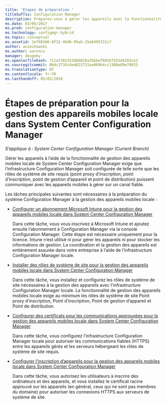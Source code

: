 ```yaml
---
title: 'Étapes de préparation '
titleSuffix: Configuration Manager
description: Préparez-vous à gérer les appareils avec la fonctionnalité de gestion des appareils mobiles locale de System Center Configuration Manager.
ms.date: 03/05/2017
ms.prod: configuration-manager
ms.technology: configmgr-hybrid
ms.topic: conceptual
ms.assetid: 1ef60106-8f31-46d6-95a6-25a6495f22c7
author: aczechowski
ms.author: aaroncz
manager: dougeby
ms.openlocfilehash: 711af365353d68020a7bbbef8026f452d4203ce3
ms.sourcegitcommit: 0b0c2735c4ed822731ae069b4cc1380e89e78933
ms.translationtype: HT
ms.contentlocale: fr-FR
ms.lasthandoff: 05/03/2018
---
```

# <a name="preparation-steps-for-on-premises-mobile-device-management-in-system-center-configuration-manager"></a>Étapes de préparation pour la gestion des appareils mobiles locale dans System Center Configuration Manager

*S’applique à : System Center Configuration Manager (Current Branch)*

Gérer les appareils à l’aide de la fonctionnalité de gestion des appareils mobiles locale de System Center Configuration Manager exige que l’infrastructure Configuration Manager soit configurée de telle sorte que les rôles de système de site requis (point proxy d’inscription, point d’inscription, point de gestion d’appareil et point de distribution) puissent communiquer avec les appareils mobiles à gérer sur un canal fiable.  

 Les tâches principales suivantes sont nécessaires à la préparation du système Configuration Manager à la gestion des appareils mobiles locale :  

-   [Configurer un abonnement Microsoft Intune pour la gestion des appareils mobiles locale dans System Center Configuration Manager](../../mdm/get-started/set-up-intune-subscription-on-premises-mdm.md)  

     Dans cette tâche, vous vous inscrivez à Microsoft Intune et ajoutez ensuite l’abonnement à Configuration Manager via la console Configuration Manager. Cette étape est nécessaire uniquement pour la licence. Intune n’est utilisé ni pour gérer les appareils ni pour stocker les informations de gestion. La coordination et la gestion des appareils est entièrement assurée dans votre entreprise à l’aide de l’infrastructure Configuration Manager locale.  

-   [Installer des rôles de système de site pour la gestion des appareils mobiles locale dans System Center Configuration Manager](../../mdm/get-started/install-site-system-roles-for-on-premises-mdm.md)  

     Dans cette tâche, vous installez et configurez les rôles de système de site nécessaires à la gestion des appareils avec l’infrastructure Configuration Manager locale. La fonctionnalité de gestion des appareils mobiles locale exige au minimum les rôles de système de site Point proxy d’inscription, Point d’inscription, Point de gestion d’appareil et Point de distribution.  

-   [Configurer des certificats pour les communications approuvées pour la gestion des appareils mobiles locale dans System Center Configuration Manager](../../mdm/get-started/set-up-certificates-on-premises-mdm.md)  

     Dans cette tâche, vous configurez l’infrastructure Configuration Manager locale pour autoriser les communications fiables (HTTPS) entre les appareils gérés et les serveurs hébergeant les rôles de système de site requis.  

-   [Configurer l’inscription d’appareils pour la gestion des appareils mobiles locale dans System Center Configuration Manager](../../mdm/get-started/set-up-device-enrollment-on-premises-mdm.md)  

     Dans cette tâche, vous autorisez les utilisateurs à inscrire des ordinateurs et des appareils, et vous installez le certificat racine approuvé sur les appareils (en général, ceux qui ne sont pas membres du domaine) pour autoriser les connexions HTTPS aux serveurs de système de site.  
